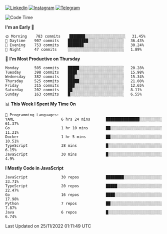 [![Linkedin](https://img.shields.io/badge/-Archie-blue?style=flat-square&labelColor=gray&logo=Linkedin&logoColor=white&link=https://www.linkedin.com/in/archisdi)](https://www.linkedin.com/in/archisdi)
[![Instagram](https://img.shields.io/badge/-@archisdi-orange?style=flat-square&labelColor=gray&logo=Instagram&logoColor=white&link=https://www.instagram.com/archisdi)](https://www.instagram.com/archisdi)
[![Telegram](https://img.shields.io/badge/-aai-informational?style=flat-square&labelColor=gray&logo=telegram&logoColor=white&link=https://t.me/archisdi)](https://t.me/archisdi)

<!--START_SECTION:waka-->
![Code Time](http://img.shields.io/badge/Code%20Time-1%2C849%20hrs%207%20mins-blue)

**I'm an Early 🐤** 

```text
🌞 Morning    783 commits    ███████░░░░░░░░░░░░░░░░░░   31.45% 
🌆 Daytime    907 commits    █████████░░░░░░░░░░░░░░░░   36.43% 
🌃 Evening    753 commits    ███████░░░░░░░░░░░░░░░░░░   30.24% 
🌙 Night      47 commits     ░░░░░░░░░░░░░░░░░░░░░░░░░   1.89%

```
📅 **I'm Most Productive on Thursday** 

```text
Monday       505 commits    █████░░░░░░░░░░░░░░░░░░░░   20.28% 
Tuesday      398 commits    ████░░░░░░░░░░░░░░░░░░░░░   15.98% 
Wednesday    382 commits    ███░░░░░░░░░░░░░░░░░░░░░░   15.34% 
Thursday     525 commits    █████░░░░░░░░░░░░░░░░░░░░   21.08% 
Friday       315 commits    ███░░░░░░░░░░░░░░░░░░░░░░   12.65% 
Saturday     202 commits    ██░░░░░░░░░░░░░░░░░░░░░░░   8.11% 
Sunday       163 commits    █░░░░░░░░░░░░░░░░░░░░░░░░   6.55%

```


📊 **This Week I Spent My Time On** 

```text
💬 Programming Languages: 
YAML                     6 hrs 24 mins       ███████████████░░░░░░░░░░   61.37% 
Go                       1 hr 10 mins        ██░░░░░░░░░░░░░░░░░░░░░░░   11.21% 
Docker                   1 hr 5 mins         ██░░░░░░░░░░░░░░░░░░░░░░░   10.51% 
TypeScript               38 mins             █░░░░░░░░░░░░░░░░░░░░░░░░   6.15% 
JavaScript               30 mins             █░░░░░░░░░░░░░░░░░░░░░░░░   4.9%

```

**I Mostly Code in JavaScript** 

```text
JavaScript               30 repos            ████████░░░░░░░░░░░░░░░░░   33.71% 
TypeScript               20 repos            █████░░░░░░░░░░░░░░░░░░░░   22.47% 
Go                       16 repos            ████░░░░░░░░░░░░░░░░░░░░░   17.98% 
Python                   7 repos             ██░░░░░░░░░░░░░░░░░░░░░░░   7.87% 
Java                     6 repos             █░░░░░░░░░░░░░░░░░░░░░░░░   6.74%

```



 Last Updated on 25/11/2022 01:11:49 UTC
<!--END_SECTION:waka-->